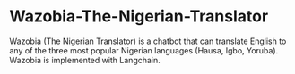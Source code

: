 # Wazobia-The-Nigerian-Translator
Wazobia (The Nigerian Translator) is a chatbot that can translate English to any of the three most popular Nigerian languages (Hausa, Igbo, Yoruba). Wazobia is implemented with Langchain.
